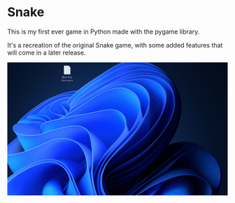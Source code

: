 # Snake
 This is my first ever game in Python made with the pygame library.
 
 It's a recreation of the original Snake game, with some added features that will come in a later release.

![alt text](snake.gif)